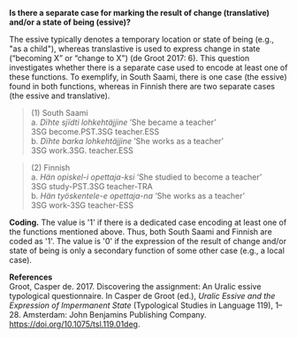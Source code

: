 **Is there a separate case for marking the result of change (translative) and/or a state of being (essive)?**

The essive typically denotes a temporary location or state of being (e.g., "as a child"), whereas translastive is used to express change in state (“becoming X” or “change to X") (de Groot 2017: 6). This question investigates whether there is a separate case used to encode at least one of these functions. To exemplify, in South Saami, there is one case (the essive) found in both functions, whereas in Finnish there are two separate cases (the essive and translative).  

>(1) South Saami<br/>
>a. *Dïhte sjïdti lohkehtäjjine* ’She became a teacher’<br/>
>3SG become.PST.3SG teacher.ESS<br/>
>b. *Dïhte barka lohkehtäjjine* ’She works as a teacher’<br/>
>3SG work.3SG. teacher.ESS

>(2) Finnish<br/> 
>a. *Hän opiskel-i opettaja-ksi* ‘She studied to become a teacher’<br/>
>3SG study-PST.3SG teacher-TRA<br/>
>b. *Hän työskentele-e opettaja-na* ‘She works as a teacher’<br/>
>3SG work-3SG teacher-ESS

**Coding.** The value is '1' if there is a dedicated case encoding at least one of the functions mentioned above. Thus, both South Saami and Finnish are coded as '1'. The value is '0' if the expression of the result of change and/or state of being is only a secondary function of some other case (e.g., a local case).

**References**<br/>
Groot, Casper de. 2017. Discovering the assignment: An Uralic essive typological questionnaire. In Casper de Groot (ed.), *Uralic Essive and the Expression of Impermanent State* (Typological Studies in Language 119), 1–28. Amsterdam: John Benjamins Publishing Company. https://doi.org/10.1075/tsl.119.01deg.
